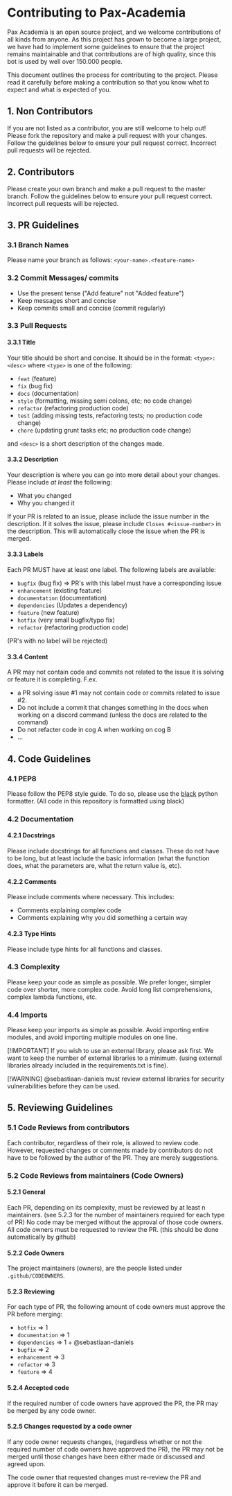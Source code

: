# Contributing to Pax-Academia

Pax Academia is an open source project, and we welcome contributions of all kinds from anyone. As this project has grown to become a large project, we have had to implement some guidelines to ensure that the project remains maintainable and that contributions are of high quality, since this bot is used by well over 150.000 people.

This document outlines the process for contributing to the project. Please read it carefully before making a contribution so that you know what to expect and what is expected of you.

## 1. Non Contributors

If you are not listed as a contributor, you are still welcome to help out!
Please fork the repository and make a pull request with your changes.
Follow the guidelines below to ensure your pull request correct. Incorrect pull requests will be rejected.

## 2. Contributors

Please create your own branch and make a pull request to the master branch.
Follow the guidelines below to ensure your pull request correct. Incorrect pull requests will be rejected.

## 3. PR Guidelines

### 3.1 Branch Names

Please name your branch as follows:
`<your-name>.<feature-name>`

### 3.2 Commit Messages/ commits

- Use the present tense ("Add feature" not "Added feature")
- Keep messages short and concise
- Keep commits small and concise (commit regularly)

### 3.3 Pull Requests

#### 3.3.1 Title
Your title should be short and concise. It should be in the format:
`<type>: <desc>`
where `<type>` is one of the following:
- `feat` (feature)
- `fix` (bug fix)
- `docs` (documentation)
- `style` (formatting, missing semi colons, etc; no code change)
- `refactor` (refactoring production code)
- `test` (adding missing tests, refactoring tests; no production code change)
- `chore` (updating grunt tasks etc; no production code change)

and `<desc>` is a short description of the changes made.

#### 3.3.2 Description
Your description is where you can go into more detail about your changes.
Please include _at least_ the following:
- What you changed
- Why you changed it

If your PR is related to an issue, please include the issue number in the description.
If it solves the issue, please include `Closes #<issue-number>` in the description. This will automatically close the issue when the PR is merged.

#### 3.3.3 Labels
Each PR MUST have at least one label. The following labels are available:
- `bugfix` (bug fix) => PR's with this label must have a corresponding issue
- `enhancement` (existing feature)
- `documentation` (documentation)
- `dependencies` (Updates a dependency) 
- `feature` (new feature) 
- `hotfix` (very small bugfix/typo fix)
- `refactor` (refactoring production code)

(PR's with no label will be rejected)

#### 3.3.4 Content
A PR may not contain code and commits not related to the issue it is solving or feature it is completing.
F.ex. 
- a PR solving issue #1 may not contain code or commits related to issue #2.
- Do not include a commit that changes something in the docs when working on a discord command (unless the docs are related to the command)
- Do not refacter code in cog A when working on cog B
- ...


## 4. Code Guidelines

### 4.1 PEP8

Please follow the PEP8 style guide. To do so, please use the [black](https://pypi.org/project/black/) python formatter.
(All code in this repository is formatted using black)

### 4.2 Documentation

#### 4.2.1 Docstrings
Please include docstrings for all functions and classes. These do not have to be long,
but at least include the basic information (what the function does, what the parameters are, what the return value is, etc).

#### 4.2.2 Comments
Please include comments where necessary. This includes:
- Comments explaining complex code
- Comments explaining why you did something a certain way

#### 4.2.3 Type Hints
Please include type hints for all functions and classes.

### 4.3 Complexity

Please keep your code as simple as possible. We prefer longer, simpler code over shorter, more complex code.
Avoid long list comprehensions, complex lambda functions, etc.

### 4.4 Imports

Please keep your imports as simple as possible. Avoid importing entire modules, and avoid importing multiple modules on one line.

[!IMPORTANT]
If you wish to use an external library, please ask first. We want to keep the number of external libraries to a minimum.
(using external libraries already included in the requirements.txt is fine).

[!WARNING]
@sebastiaan-daniels must review external libraries for security vulnerabilities before they can be used.


## 5. Reviewing Guidelines

### 5.1 Code Reviews from contributors

Each contributor, regardless of their role, is allowed to review code.
However, requested changes or comments made by contributors do not have to be followed by the author of the PR. They are merely suggestions.

### 5.2 Code Reviews from maintainers (Code Owners)

#### 5.2.1 General
Each PR, depending on its complexity, must be reviewed by at least n maintainers. (see 5.2.3 for the number of maintainers required for each type of PR)
No code may be merged without the approval of those code owners. All code owners must be requested to review the PR. (this should be done automatically by github)

#### 5.2.2 Code Owners
The project maintainers (owners), are the people listed under `.github/CODEOWNERS`.

#### 5.2.3 Reviewing
For each type of PR, the following amount of code owners must approve the PR before merging:
- `hotfix` => 1
- `documentation` => 1
- `dependencies` => 1 + @sebastiaan-daniels
- `bugfix` => 2
- `enhancement` => 3
- `refactor` => 3
- `feature` => 4

#### 5.2.4 Accepted code
If the required number of code owners have approved the PR, the PR may be merged by any code owner.

#### 5.2.5 Changes requested by a code owner
If any code owner requests changes, (regardless whether or not the required number of code owners have approved the PR), the PR may not be merged until those changes have been either made or discussed and agreed upon.

The code owner that requested changes must re-review the PR and approve it before it can be merged.